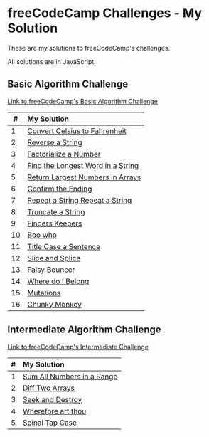# freeCodeCamp Challenges - My Solution

These are my solutions to freeCodeCamp's challenges.

All solutions are in JavaScript.

## Basic Algorithm Challenge

[Link to freeCodeCamp's Basic Algorithm Challenge](https://learn.freecodecamp.org/javascript-algorithms-and-data-structures/basic-algorithm-scripting)

| #   | My Solution                                                                                            |
| --- | :----------------------------------------------------------------------------------------------------- |
| 1   | [Convert Celsius to Fahrenheit](basic-algorithm-scripting/01-convert-celsius-to-fahrenheit.js)         |
| 2   | [Reverse a String](basic-algorithm-scripting/02-reverse-a-string.js)                                   |
| 3   | [Factorialize a Number](basic-algorithm-scripting/03-factorialize-a-number.js)                         |
| 4   | [Find the Longest Word in a String](basic-algorithm-scripting/04-find-the-longest-word-in-a-string.js) |
| 5   | [Return Largest Numbers in Arrays](basic-algorithm-scripting/05-return-largest-numbers-in-arrays.js)   |
| 6   | [Confirm the Ending](basic-algorithm-scripting/06-confirm-the-ending.js)                               |
| 7   | [Repeat a String Repeat a String](basic-algorithm-scripting/07-repeat-a-string.js)                     |
| 8   | [Truncate a String](basic-algorithm-scripting/08-truncate-a-string.js)                                 |
| 9   | [Finders Keepers](basic-algorithm-scripting/09-finders-keepers.js)                                     |
| 10  | [Boo who](basic-algorithm-scripting/10-boo-who.js)                                                     |
| 11  | [Title Case a Sentence](basic-algorithm-scripting/11-title-case-a-sentence.js)                         |
| 12  | [Slice and Splice](basic-algorithm-scripting/12-slice-and-splice.js)                                   |
| 13  | [Falsy Bouncer](basic-algorithm-scripting/13-falsy-bouncer.js)                                         |
| 14  | [Where do I Belong](basic-algorithm-scripting/14-where-do-i-belong.js)                                 |
| 15  | [Mutations](basic-algorithm-scripting/15-mutations.js)                                                 |
| 16  | [Chunky Monkey](basic-algorithm-scripting/16-chunky-monkey.js)                                         |

## Intermediate Algorithm Challenge

[Link to freeCodeCamp's Intermediate Challenge](https://learn.freecodecamp.org/javascript-algorithms-and-data-structures/basic-algorithm-scripting/)

| #   | My Solution                                                                                     |
| --- | :---------------------------------------------------------------------------------------------- |
| 1   | [Sum All Numbers in a Range](intermediate-algorithm-scripting/01-sum-all-numbers-in-a-range.js) |
| 2   | [Diff Two Arrays](intermediate-algorithm-scripting/02-diff-two-arrays.js)                       |
| 3   | [Seek and Destroy](intermediate-algorithm-scripting/03-seek-and-destroy.js)                     |
| 4   | [Wherefore art thou](intermediate-algorithm-scripting/04-wherefore-art-thou.js)                 |
| 5   | [Spinal Tap Case](intermediate-algorithm-scripting/05-spinal-tap-case.js)                       |
